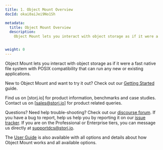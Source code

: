 ```yaml
---
title: 1. Object Mount Overview
docId: okai0aiJei9No1Sh

metadata:
  title: Object Mount Overview
  description:
    Object Mount lets you interact with object storage as if it were a fast native file system with POSIX compatibility that can run any new or existing applications.


weight: 0
---
```


Object Mount lets you interact with object storage as if it were a fast native file system with POSIX compatibility that can run any new or existing applications.

New to Object Mount and want to try it out? Check out our [Getting Started](/getting-started/intro) guide.

Find us on [storj.io] for product information, benchmarks and case studies. Contact us on [sales@storj.io] for product related queries.

Questions? Need help trouble-shooting? Check out our [discourse forum](https://forum.storj.io/). If you have a bug to report, help us help you by reporting it on our [issue tracker](TODO). 
If you are on the Professional or Enterprise tiers, you can message us directly at [supportdcs@storj.io](mailto:supportdcs@storj.io).

The [User Guide](user-guide-overview) is also available with all options and details about how Object Mount works and all available options.
